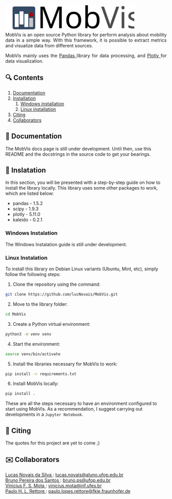 <img src="images/full_logo.svg" width=403.16 height=80 />

<div align="justify">
MobVis is an open source Python library for perform analysis about mobility data in a simple way.
With this framework, it is possible to extract metrics and visualize data from different sources.

MobVis mainly uses the [ Pandas ](https://pandas.pydata.org/) library for data processing, and [ Plotly ](https://plotly.com/) for data visualization.
</div>

## :mag: Contents

1. [ Documentation ](#book-documentation) 
2. [ Installation ](#computer-installation)
   1. [ Windows installation ](#windows-installation)
   2. [ Linux installation ](#linux-installation)
3. [ Citing ](#newspaper-citing)
4. [ Collaborators ](#envelope-collaborators)

## :book: Documentation

<p>
  The MobVis docs page is still under development. Until then, use this README and the docstrings in the source code to get your bearings.
</p>

## :wrench: Inslatation

In this section, you will be presented with a step-by-step guide on how to install the library locally. This library uses some other packages to work, which are listed below:

- pandas - 1.5.2
- scipy - 1.9.3
- plotly - 5.11.0
- kaleido - 0.2.1

### Windows Instalation

The Windows Instalation guide is still under development.

### Linux Instalation

To install this library on Debian Linux variants (Ubuntu, Mint, etc), simply follow the following steps:

1. Clone the repository using the command:

```bash
git clone https://github.com/lucNovais/MobVis.git
```

2. Move to the library folder:

```bash
cd MobVis
```

3. Create a Python virtual environment:

```bash
python3 -m venv venv
```

4. Start the environment:

```bash
source venv/bin/activate
```

5. Install the libraries necessary for MobVis to work:

```bash
pip install -r requirements.txt
```

6. Install MobVis locally:

```bash
pip install .
```
These are all the steps necessary to have an environment configured to start using MobVis. As a recommendation, I suggest carrying out developments in a `Jupyter Notebook`.

## :newspaper: Citing

<p>
  The quotes for this project are yet to come ;)
</p>

## :envelope: Collaborators

[ Lucas Novais da Silva ](https://www.instagram.com/luc.novais/): <a href="mailto:lucas.novais@aluno.ufop.edu.br">lucas.novais@aluno.ufop.edu.br</a>
<br>
[ Bruno Pereira dos Santos ](): <a href="mailto:bruno.ps@ufop.edu.br">bruno.ps@ufop.edu.br</a>
<br>
[ Vinicius F. S. Mota ](): <a href="mailto:vinicius.mota@inf.ufes.br">vinicius.mota@inf.ufes.br</a>
<br>
[ Paulo H. L. Rettore ](): <a href="mailto: paulo.lopes.rettore@fkie.fraunhofer.de">paulo.lopes.rettore@fkie.fraunhofer.de</a>
